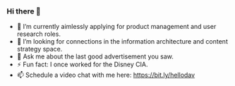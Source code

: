 ### Hi there 👋
- 🌱 I’m currently aimlessly applying for product management and user research roles.
- 🤔 I’m looking for connections in the information architecture and content strategy space.
- 💬 Ask me about the last good advertisement you saw.
- ⚡ Fun fact: I once worked for the Disney CIA.
- 📫 Schedule a video chat with me here: https://bit.ly/hellodav
<!--
**hiredavidtaylor/hiredavidtaylor** is a ✨ _special_ ✨ repository because its `README.md` (this file) appears on your GitHub profile.

Here are some ideas to get you started:

- 🔭 I’m currently working on ...
- 🌱 I’m currently learning ...
- 👯 I’m looking to collaborate on ...
- 🤔 I’m looking for help with ...
- 💬 Ask me about ...
- 📫 How to reach me: ...
- 😄 Pronouns: ...
- ⚡ Fun fact: ...
-->

